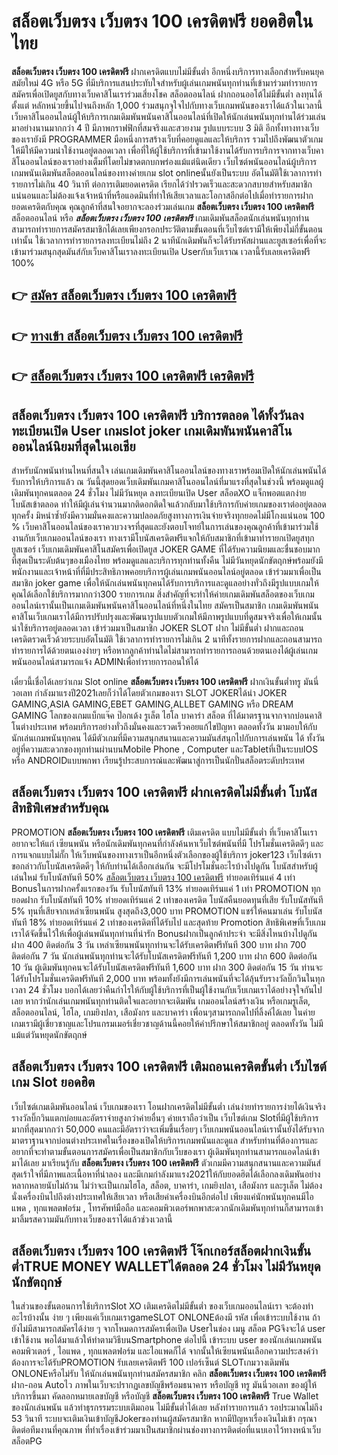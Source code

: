 # สล็อตเว็บตรง เว็บตรง 100 เครดิตฟรี  ยอดฮิตในไทย

**สล็อตเว็บตรง เว็บตรง 100 เครดิตฟรี** ฝากเครดิตแบบไม่มีขั้นต่ำ  อีกหนึ่งบริการทางเลือกสำหรับคนยุคสมัยใหม่ 4G หรือ 5G ที่มีบริการแสนประทับใจสำหรับผู้เล่นเกมพนันทุกท่านที่เข้ามาร่วมทำรายการสมัครเพื่อเปิดยูสกับทางเว็บคาสิโนเราร่วมเสี่ยงโชค สล็อตออนไลน์ ฝากถอนออโต้ไม่มีขั้นต่ำ ลงทุนได้ตั้งแต่ หลักหน่วยขึ้นไปจนถึงหลัก 1,000 ร่วมสนุกจุใจไปกับทางเว็บเกมพนันของเราได้แล้วในเวลานี้เว็บคาสิโนออนไลน์ผู้ให้บริการเกมเดิมพันพนันคาสิโนออนไลน์ที่เปิดให้นักเล่นพนันทุกท่านได้ร่วมเล่นมาอย่างนานมากกว่า 4 ปี มีภาพกราฟฟิกที่สมจริงและสวยงาม รูปแบบระบบ 3 มิติ
อีกทั้งทางทางเว็บของเรายังมี  PROGRAMMER มือหนึ่งการสร้างเว็บที่คอยดูแลและให้บริการ  รวมไปถึงพัฒนาตัวเกมให้มีให้มีความน่าใช้งานอยู่ตลอดเวลา เพื่อที่ให้ผู้ใช้บริการที่เข้ามาใช้งานได้รับการบริการจากทางเว็บคาสิโนออนไลน์ของเราอย่างเต็มที่โดยไม่ขาดตกบกพร่องแม้แต่นิดเดียว เว็บไซต์พนันออนไลน์ผู้บริการเกมพนันเดิมพันสล็อตออนไลน์ของทางค่ายเกม slot onlineนั้นยังเป็นระบบ อัตโนมัติใช้เวลาการทำรายการไม่เกิน 40 วินาที ต่อการเติมยอดเครดิต เรียกได้ว่าIรวดเร็วและสะดวกสบายสำหรับสมาชิกแน่นอนและไม่ต้องแจ้งเจ้าหน้าที่หรือแอดมินที่ทำให้เสียเวลาและโอกาสอีกต่อไปเมื่อทำรายการฝากยอดเครดิตกับคุณ
คุณลูกค้าที่สนใจอยากจะลองร่วมเล่นเกม **สล็อตเว็บตรง เว็บตรง 100 เครดิตฟรี** สล็อตออนไลน์ หรือ ***สล็อตเว็บตรง เว็บตรง 100 เครดิตฟรี*** เกมเดิมพันสล็อตนักเล่นพนันทุกท่านสามารถทำรายการสมัครสมาชิกได้เลยเพียงกรอกประวัติตามขั้นตอนที่เว็บไซต์เรามีให้เพียงไม่กี่ขั้นตอนเท่านั้น ใช้เวลาการทำรายการลงทะเบียนไม่ถึง 2 นาทีนักเดิมพันก็จะได้รับรหัสผ่านและยูสเซอร์เพื่อที่จะเข้ามาร่วมสนุกสุดมันส์กับเว็บคาสิโนเราลงทะเบียนเปิด Userกับเว็บเราณ เวลานี้รับเลยเครดิตฟรี 100%

## 👉 [สมัคร สล็อตเว็บตรง เว็บตรง 100 เครดิตฟรี](https://archa888.com/)
## 👉 [ทางเข้า สล็อตเว็บตรง เว็บตรง 100 เครดิตฟรี](https://archa888.com/)
## 👉 [สล็อตเว็บตรง เว็บตรง 100 เครดิตฟรี เครดิตฟรี](https://archa888.com/)

## สล็อตเว็บตรง เว็บตรง 100 เครดิตฟรี บริการตลอด ได้ทั้งวันลงทะเบียนเปิด User เกมslot joker เกมเดิมพันพนันคาสิโนออนไลน์นิยมที่สุดในเอเชีย

สำหรับนักพนันท่านไหนที่สนใจ เล่นเกมเดิมพันคาสิโนออนไลน์ของทางเราพร้อมเปิดให้นักเล่นพนันได้รับการให้บริการแล้ว ณ วันนี้สุดยอดเว็บเดิมพันเกมคาสิโนออนไลน์ที่มาแรงที่สุดในช่วงนี้ พร้อมดูแลผู้เดิมพันทุกคนตลอด 24 ชั่วโมง ไม่มีวันหยุด ลงทะเบียนเปิด User สล็อตXO แจ็กพอตแตกง่าย โบนัสเข้าตลอด ทำให้มีผู้เล่นจำนวนมากติดอกติดใจแล้วกลับมาใช้บริการกับค่ายเกมของเราต่ออยู่ตลอดทุกครั้ง มิหนำซ้ำยังมีความมั่นคงและความปลอดภัยสูงทางการเงินจ่ายจริงทุกยอดไม่มีโกงแน่นอน 100 % เว็บคาสิโนออนไลน์ของเราควบวงจรที่สุดและยังตอบโจทย์ในการเล่นของคุณลูกค้าที่เข้ามาร่วมใช้งานกับเว็บเกมออนไลน์ของเรา
ทางเรามีโบนัสเครดิตฟรีแจกให้กับสมาชิกที่เข้ามาทำรายกเปิดยูสทุกยูสเซอร์ เว็บเกมเดิมพันคาสิโนสมัครเพื่อเปิดยูส JOKER GAME ที่ได้รับความนิยมและชื่นชอบมากที่สุดเป็นระดับต้นๆของเมืองไทย พร้อมดูแลและบริการทุกท่านทั้งคืน ไม่มีวันหยุดนักขัตฤกษ์พร้อมยังมีพนักงานและเจ้าหน้าที่ที่มีประสิทธิภาพคอยบริการผู้เล่นเกมพนันออนไลน์อยู่ตลอด เข้าร่วมมาเพื่อเป็นสมาชิก joker game เพื่อให้นักเล่นพนันทุกคนได้รับการบริการและดูแลอย่างทั่วถึงมีรูปแบบเกมให้คุณได้เลือกใช้บริการมากกว่า300 รายการเกม
สิ่งสำคัญที่จะทำให้ค่ายเกมเดิมพันสล็อตของเว็บเกมออนไลน์เรานั้นเป็นเกมเดิมพันพนันคาสิโนออนไลน์ที่หนึ่งในไทย สมัครเป็นสมาชิก  เกมเดิมพันพนันคาสิโนเว็บเกมเราได้มีการปรับปรุงและพัฒนารูปแบบตัวเกมให้มีภาพรูปแบบที่ดูสมจจริงเพื่อให้เกมนั้นน่าใช้บริการอยู่ตลอดเวลา เข้าร่วมมาเป็นสมาชิก JOKER SLOT ฝาก ไม่มีขั้นต่ำ ฝากและถอน เครดิตรวดเร็วด้วยระบบอัตโนมัติ ใช้เวลาการทำรายการไม่เกิน 2 นาทีทั้งรายการฝากและถอนสามารถทำรายการได้ด้วยตนเองง่ายๆ หรือหากลูกค้าท่านใดไม่สามารถทำรายการถอนด้วยตนเองได้ผู้เล่นเกมพนันออนไลน์สามารถแจ้ง ADMINเพื่อทำรายการถอนให้ได้

เดี๋ยวนี้เชื่อได้เลยว่าเกม Slot online **สล็อตเว็บตรง เว็บตรง 100 เครดิตฟรี** ฝากเงินขั้นต่ำทรู มันนี่ วอเลท กำลังมาแรงปี2021เลยก็ว่าได้โดยตัวเกมของเรา SLOT JOKERได้นำ  JOKER GAMING,ASIA GAMING,EBET GAMING,ALLBET GAMING หรือ DREAM GAMING โลกของเกมแบ็กแจ๊ค ป๊อกเด้ง รูเล็ต ไฮโล บาคาร่า สล็อต ที่ได้มาตรฐานจากจากบ่อนคาสิโนต่างประเทศ พร้อมบริการอย่างทั่วถึงมั่นคงและรวดเร็วคอยแก้ไขปัญหา ตลอดทั้งวัน มามอบให้กับนักเล่นเกมพนันทุกคน ได้มีตัวเกมที่มีความสนุกสนานและความมันส์สนุกไปกับการเล่นพนัน ได้ ทั้งวัน อยู่ที่ความสะดวกของทุกท่านผ่านบนMobile Phone , Computer และTabletที่เป็นระบบIOS หรือ ANDROIDแบบพกพา เรียนรู้ประสบการณ์และพัฒนาสู่การเป็นนักปั่นสล็อตระดับประเทศ

## สล็อตเว็บตรง เว็บตรง 100 เครดิตฟรี ฝากเครดิตไม่มีขั้นต่ำ โบนัสสิทธิพิเศษสำหรับคุณ

 PROMOTION  **สล็อตเว็บตรง เว็บตรง 100 เครดิตฟรี** เติมเครดิต แบบไม่มีขั้นต่ำ ที่เว็บคาสิโนเราอยากจะให้แก่  เซียนพนัน หรือนักเดิมพันทุกคนที่กำลังค้นหาเว็บไซต์พนันที่มี โปรโมชั่นเครดิตดีๆ และการแจกแบบไม่กั๊ก ให้เว็บพนันของทางเราเป็นอีกหนึ่งตัวเลือกของผู้ใช้บริการ joker123 เว็บไซต์เรา ขอกล่าวกับโบนัสเครดิตดีๆ ให้กับท่านได้เลือกเล่นกัน จะมีโปรโมชั่นอะไรบ้างไปดูกัน
โบนัสสำหรับผู้เล่นใหม่ รับโบนัสทันที 50% [สล็อตเว็บตรง เว็บตรง 100 เครดิตฟรี](https://archa888.com/) ทำยอดเทิร์นแค่ 4 เท่า
Bonusในการฝากครั้งแรกของวัน รับโบนัสทันที 13% ทำยอดเทิร์นแค่ 1 เท่า
 PROMOTION ทุกยอดฝาก รับโบนัสทันที 10% ทำยอดเทิร์นแค่ 2 เท่าของเครดิต
โบนัสคืนยอดทุนที่เสีย รับโบนัสทันที 5% ทุนที่เสียจากเหล่าเซียนพนัน สูงสุดถึง3,000 บาท
 PROMOTION แชร์ให้คนมาเล่น รับโบนัสทันที 18% ทำยอดเทิร์นแค่ 2 เท่าของเครดิตที่ได้รับไป
และสุดท้าย Promotion สิทธิพิเศษที่เว็บเกมเราได้จัดขึ้นไว้ให้เพื่อผู้เล่นพนันทุกท่านที่น่ารัก Bonusฝากเป็นลูกค้าประจำ จะมีสิ่งไหนบ้างไปดูกัน
ฝาก 400 ติดต่อกัน 3 วัน เหล่าเซียนพนันทุกท่านจะได้รับเครดิตฟรีทันที 300 บาท
ฝาก 700 ติดต่อกัน 7 วัน นักเล่นพนันทุกท่านจะได้รับโบนัสเครดิตฟรีทันที 1,200 บาท
ฝาก 600 ติดต่อกัน 10 วัน ผู้เดิมพันทุกคนจะได้รับโบนัสเครดิตฟรีทันที 1,600 บาท
ฝาก 300 ติดต่อกัน 15 วัน ท่านจะได้รับโปรโมชั่นเครดิตฟรีทันที 2,000 บาท
พร้อมทั้งยังมีการเล่นพนันที่จะได้ลุ้นรับรางวัลบิ๊กวินในทุกเวลา 24 ชั่วโมง บอกได้เลยว่าคืนกำไรให้กับผู้ใช้บริการที่เป็นผู้ใช้งานกับเว็บเกมเราได้อย่างจุใจกันไปเลย หากว่านักเล่นเกมพนันทุกท่านติดใจและอยากจะเดิมพัน เกมออนไลน์สร้างเงิน หรือเกมรูเล็ต, สล็อตออนไลน์, ไฮโล, เกมยิงปลา, เสือมังกร และบาคาร่า เพื่อนๆสามารถกดไปที่ลิ้งค์ได้เลย ในค่ายเกมเรามีผู้เชี่ยวชาญและโปรแกรมเมอร์เชี่ยวชาญด้านนี้คอยให้คำปรึกษาให้สมาชิกอยู่ ตลอดทั้งวัน ไม่มีแม้แต่วันหยุดนักขัตฤกษ์

## สล็อตเว็บตรง เว็บตรง 100 เครดิตฟรี เติมถอนเครดิตขั้นต่ำ  เว็บไซต์เกม Slot ยอดฮิต

เว็บไซต์เกมเดิมพันออนไลน์ เว็บเกมของเรา โอนฝากเครดิตไม่มีขั้นต่ำ เล่นง่ายทำรายการง่ายได้เงินจริง รางวัลบิ๊กวินแตกบ่อยและอัตราจ่ายสูงกว่าค่ายอื่นๆ ค่ายเราถือว่าเป็น เว็บไซต์เกม Slotที่มีผู้ใช้บริการมากที่สุดมากกว่า 50,000 คนและมีอัตราว่าจะเพิ่มขึ้นเรื่อยๆ เว็บเกมพนันออนไลน์เรานั้นยังได้รับจากมาตราฐานจากบ่อนต่างประเทศในเรื่องของเปิดให้บริการเกมพนันและดูแล สำหรับท่านที่ต้องการและอยากที่จะทำตามขั้นตอนการสมัครเพื่อเป็นสมาชิกกับเว็บของเรา ผู้เดิมพันทุกท่านสามารถแอดไลน์เข้ามาได้เลย
	มาเรียนรู้กับ **สล็อตเว็บตรง เว็บตรง 100 เครดิตฟรี** ตัวเกมมีความสนุกสนานและความมันส์สุดเร้าใจที่มีภาพและเนื้อหาที่น่าลอง และมีเกมกำลังมาแรง2021ให้กับยอดฮิตได้เลือกลงเดิมพันอย่างหลากหลายนับไม่ถ้วน  ไม่ว่าจะเป็นเกมไฮโล, สล็อต, บาคาร่า, เกมยิงปลา, เสือมังกร และรูเล็ต ไม่ต้องนั่งเครื่องบินไปถึงต่างประเทศให้เสียเวลา หรือเสียค่าเครื่องบินอีกต่อไป เพียงแค่นักพนันทุกคนมีไอแพด , ทุกแพลตฟอร์ม , โทรศัพท์มือถือ และคอมพิวเตอร์พกพาสะดวกนักเดิมพันทุกท่านก็สามารถเข้ามาลิ้มรสความมันกับทางเว็บของเราได้แล้วช่วงเวลานี้

## สล็อตเว็บตรง เว็บตรง 100 เครดิตฟรี โจ๊กเกอร์สล็อตฝากเงินขั้นต่ำTRUE MONEY WALLETได้ตลอด 24 ชั่วโมง ไม่มีวันหยุดนักขัตฤกษ์

ในส่วนของขั้นตอนการใช้บริการSlot XO เติมเครดิตไม่มีขั้นต่ำ ของเว็บเกมออนไลน์เรา จะต้องทำอะไรบ้างนั้น ง่าย ๆ เพียงแค่เว็บเกมเราgameSLOT ONLONEต้องมี รหัส เพื่อเข้าระบบใช้งาน ถ้ายังไม่มีสามารถสมัครได้ง่าย ๆ จากโหมดการสมัครเพื่อเปิด Userในช่อง เมนู สล็อต PGจึงจะได้ user เข้าใช้งาน พอได้มาแล้วให้ทำตามวิธีบนSmartphone ต่อไปนี้
เข้าระบบ user  ของนักเล่นเกมพนัน คอมพิวเตอร์ , ไอแพด , ทุกแพลตฟอร์ม และไอแพดก็ได้
จากนั้นให้เซียนพนันเลือกความประสงค์ว่า ต้องการจะได้รับPROMOTION รับเลยเครดิตฟรี 100 เปอร์เซ็นต์ SLOTเกมวางเดิมพัน ONLONEหรือไม่รับ
ให้นักเล่นพนันทุกท่านสมัครสมาชิก คลิก **สล็อตเว็บตรง เว็บตรง 100 เครดิตฟรี** ฝาก-ถอน Autoไว ภาพในเว็บจะปรากฏเลขบัญชีพร้อมธนาคาร หรือบัญชี ทรู มันนี่วอเลท ของผู้ให้บริการขึ้นมา
คัดลอกหมายเลขบัญชี หรือบัญชี **สล็อตเว็บตรง เว็บตรง 100 เครดิตฟรี** True Wallet ของนักเล่นพนัน แล้วทำธุรกรรมระบบเติมถอน ไม่มีขั้นต่ำได้เลย
หลังทำรายการแล้ว รอประมาณไม่ถึง 53 วินาที ระบบจะเติมเงินเข้าบัญชีJokerของท่านผู้สมัครสมาชิก
หากมีปัญหาเรื่องเงินไม่เข้า กรุณาติดต่อทีมงานที่คุณภาพ ที่ทำเรื่องเข้าร่วมมาเป็นสมาชิกผ่านช่องทางการติดต่อที่แนบเอาไว้ทางหน้าเว็บสล็อตPG


